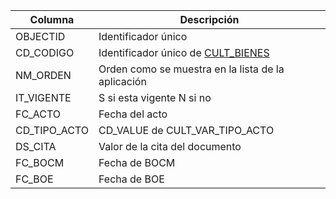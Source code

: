 | Columna      | Descripción                                          |
|--------------|------------------------------------------------------|
| OBJECTID     | Identificador único                                  |
| CD_CODIGO    | Identificador único de [CULT_BIENES](CULT_BIENES.md) |
| NM_ORDEN     | Orden como se muestra en la lista de la aplicación   |
| IT_VIGENTE   | S si esta vigente N si no                            |
| FC_ACTO      | Fecha del acto                                       |
| CD_TIPO_ACTO | CD_VALUE de CULT_VAR_TIPO_ACTO                       |
| DS_CITA      | Valor de la cita del documento                       |
| FC_BOCM      | Fecha de BOCM                                        |
| FC_BOE       | Fecha de BOE                                         |

